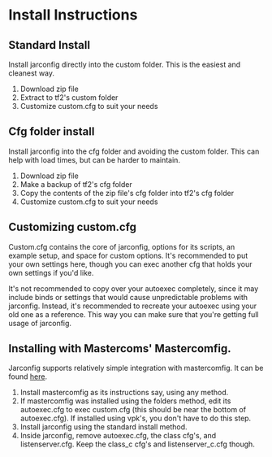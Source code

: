 # Install Instructions

## Standard Install

Install jarconfig directly into the custom folder. This is the easiest and cleanest way.

1. Download zip file
2. Extract to tf2's custom folder
3. Customize custom.cfg to suit your needs

## Cfg folder install

Install jarconfig into the cfg folder and avoiding the custom folder. This can help with load times, but can be harder to maintain.

1. Download zip file
2. Make a backup of tf2's cfg folder
3. Copy the contents of the zip file's cfg folder into tf2's cfg folder
4. Customize custom.cfg to suit your needs

## Customizing custom.cfg

Custom.cfg contains the core of jarconfig, options for its scripts, an example setup, and space for custom options. It's recommended to put your own settings here, though you can exec another cfg that holds your own settings if you'd like.

It's not recommended to copy over your autoexec completely, since it may include binds or settings that would cause unpredictable problems with jarconfig. Instead, it's recommended to recreate your autoexec using your old one as a reference. This way you can make sure that you're getting full usage of jarconfig.

## Installing with Mastercoms' Mastercomfig.

Jarconfig supports relatively simple integration with mastercomfig. It can be found [here](https://github.com/mastercoms/mastercomfig).

1. Install mastercomfig as its instructions say, using any method.
2. If mastercomfig was installed using the folders method, edit its autoexec.cfg to exec custom.cfg (this should be near the bottom of autoexec.cfg). If installed using vpk's, you don't have to do this step.
3. Install jarconfig using the standard install method.
4. Inside jarconfig, remove autoexec.cfg, the class cfg's, and listenserver.cfg. Keep the class_c cfg's and listenserver_c.cfg though. 
